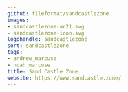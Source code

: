 ```yaml
---
github: fileformat/sandcastlezone
images:
- sandcastlezone-ar21.svg
- sandcastlezone-icon.svg
logohandle: sandcastlezone
sort: sandcastlezone
tags:
- andrew_marcuse
- noah_marcuse
title: Sand Castle Zone
website: https://www.sandcastle.zone/
---
```

